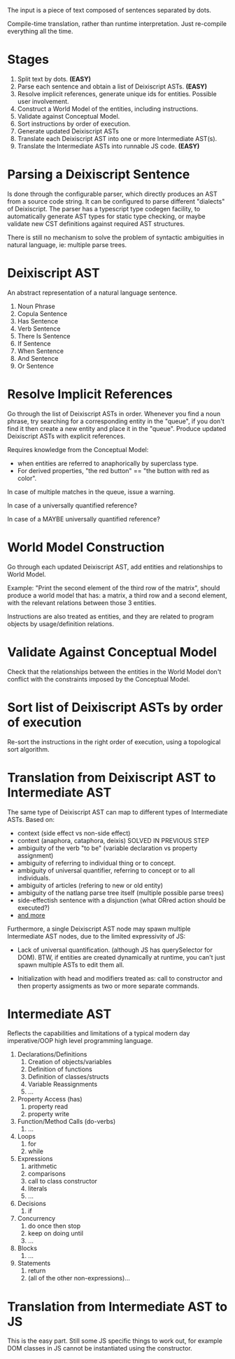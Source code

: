 The input is a piece of text composed of sentences separated by dots.

Compile-time translation, rather than runtime interpretation. Just re-compile
everything all the time.

# Stages

1. Split text by dots. **(EASY)**
2. Parse each sentence and obtain a list of Deixiscript ASTs. **(EASY)**
3. Resolve implicit references, generate unique ids for entities. Possible user
   involvement.
4. Construct a World Model of the entities, including instructions.
5. Validate against Conceptual Model.
6. Sort instructions by order of execution.
7. Generate updated Deixiscript ASTs
8. Translate each Deixiscript AST into one or more Intermediate AST(s).
9. Translate the Intermediate ASTs into runnable JS code. **(EASY)**

# Parsing a Deixiscript Sentence

Is done through the configurable parser, which directly produces an AST from a
source code string. It can be configured to parse different "dialects" of
Deixiscript. The parser has a typescript type codegen facility, to automatically
generate AST types for static type checking, or maybe validate new CST
definitions against required AST structures.

There is still no mechanism to solve the problem of syntactic ambiguities in
natural language, ie: multiple parse trees.

# Deixiscript AST

An abstract representation of a natural language sentence.

1. Noun Phrase
1. Copula Sentence
1. Has Sentence
1. Verb Sentence
1. There Is Sentence
1. If Sentence
1. When Sentence
1. And Sentence
1. Or Sentence


# Resolve Implicit References

Go through the list of Deixiscript ASTs in order. Whenever you find a noun
phrase, try searching for a corresponding entity in the "queue", if you don't
find it then create a new entity and place it in the "queue". Produce updated
Deixiscript ASTs with explicit references.

Requires knowledge from the Conceptual Model:

- when entities are referred to anaphorically by superclass type.
- For derived properties, "the red button" == "the button with red as color".

In case of multiple matches in the queue, issue a warning.

In case of a universally quantified reference?

In case of a MAYBE universally quantified reference?

# World Model Construction

Go through each updated Deixiscript AST, add entities and relationships to World
Model.

Example: "Print the second element of the third row of the matrix", should
produce a world model that has: a matrix, a third row and a second element, with
the relevant relations between those 3 entities.

Instructions are also treated as entities, and they are related to program
objects by usage/definition relations.

# Validate Against Conceptual Model

Check that the relationships between the entities in the World Model don't
conflict with the constraints imposed by the Conceptual Model.

# Sort list of Deixiscript ASTs by order of execution

Re-sort the instructions in the right order of execution, using a topological
sort algorithm.

# Translation from Deixiscript AST to Intermediate AST

The same type of Deixiscript AST can map to different types of Intermediate
ASTs. Based on:

- context (side effect vs non-side effect)
- context (anaphora, cataphora, deixis) SOLVED IN PREVIOUS STEP
- ambiguity of the verb "to be" (variable declaration vs property assignment)
- ambiguity of referring to individual thing or to concept.
- ambiguity of universal quantifier, referring to concept or to all individuals.
- ambiguity of articles (refering to new or old entity)
- ambiguity of the natlang parse tree itself (multiple possible parse trees)
- side-effectish sentence with a disjunction (what ORred action should be
  executed?)
- [and more](./ambiguities.md)

Furthermore, a single Deixiscript AST node may spawn multiple Intermediate AST
nodes, due to the limited expressivity of JS:

- Lack of universal quantification. (although JS has querySelector for DOM).
  BTW, if entities are created dynamically at runtime, you can't just spawn
  multiple ASTs to edit them all.

- Initialization with head and modifiers treated as: call to constructor and
  then property assigments as two or more separate commands.

# Intermediate AST

Reflects the capabilities and limitations of a typical modern day imperative/OOP
high level programming language.

1. Declarations/Definitions
   1. Creation of objects/variables
   1. Definition of functions
   1. Definition of classes/structs
   1. Variable Reassignments
   1. ...
1. Property Access (has)
   1. property read
   1. property write
1. Function/Method Calls (do-verbs)
   1. ...
1. Loops
   1. for
   1. while
1. Expressions
   1. arithmetic
   1. comparisons
   1. call to class constructor
   1. literals
   1. ...
1. Decisions
   1. if
1. Concurrency
   1. do once then stop
   1. keep on doing until
   1. ...
1. Blocks
   1. ...
1. Statements
   1. return
   1. (all of the other non-expressions)...

# Translation from Intermediate AST to JS

This is the easy part. Still some JS specific things to work out, for example
DOM classes in JS cannot be instantiated using the constructor.
